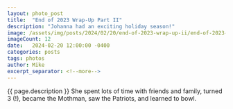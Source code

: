 ```yaml
---
layout: photo_post
title:  "End of 2023 Wrap-Up Part II"
description: "Johanna had an exciting holiday season!"
image: /assets/img/posts/2024/02/20/end-of-2023-wrap-up-ii/end-of-2023-wrap-up-ii-preview.jpg
imageCount: 12
date:   2024-02-20 12:00:00 -0400
categories: posts
tags: photos
author: Mike
excerpt_separator: <!--more-->
---
```


{{ page.description }} <!--more--> She spent lots of time with friends and family, turned 3 (!), became the Mothman, saw the Patriots, and learned to bowl.

